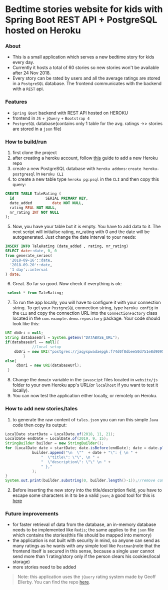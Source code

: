 # Bedtime stories website for kids with Spring Boot REST API + PostgreSQL hosted on Heroku
### About
- This is a small application which serves a new bedtime story for kids every day.
- Currently it hosts a total of 60 stories so new stories won't be available after 24 Nov 2018. 
- Every story can be rated by users and all the average ratings are stored in a `PostgreSQL` database. The frontend communicates with the backend with a `REST` api.
### Features
- `Spring Boot` backend with REST API hosted on HEROKU
- frontend in `JS` + `jQuery` + `Bootstrap 4`
- `PostgreSQL` database(contains only 1 table for the avg. ratings ->> stories are stored in a `json` file)
### How to build/run
1. first clone the project
2. after creating a heroku account, follow [this](https://devcenter.heroku.com/articles/deploying-spring-boot-apps-to-heroku) guide to add a new Heroku repo
3. create a new PostgreSQL database with `heroku addons:create heroku-postgresql` in `Heroku CLI`
4. to create a new table type `heroku pg:psql` in the `CLI` and then copy this query:
```sql
CREATE TABLE TaleRating (
  id              SERIAL PRIMARY KEY,
  date_added         date NOT NULL,
  rating REAL NOT NULL,
  nr_rating INT NOT NULL
);
```
5. Now, you have your table but it is empty. You have to add data to it. The next script will initialise rating, nr_rating with 0 and the date will be autogenerated. Just change the date interval to your needs:
```sql
INSERT INTO TaleRating (date_added , rating, nr_rating)
SELECT date::date, 0, 0
from generate_series(
  '2018-09-16'::date,
  '2018-09-20'::date,
  '1 day'::interval
) date;
```
6. Great. So far so good. Now check if everything is ok:
```sql
 select * from TaleRating;
```
7. To run the app locally, you will have to configure it with your connection string. To get your `PostgreSQL` connection string, type `heroku config` in the `CLI` and copy the connection URL into the `ConnectionFactory` class located in the `com.example.demo.repository` package. Your code should look like this:
```java
URI dbUri = null;
String databaseUrl = System.getenv("DATABASE_URL");
if(databaseUrl == null){
            //local setup
    dbUri = new URI("postgres://jaqyspwadaepgk:f74d0f8dbee50d751e8d9095efb5e62ed5e07df76c7681c6e142da0311a5fa1c@ec2-23-23-253-106.compute-1.amazonaws.com:5432/d1c92ljjeq05k1");
        }
else{
     dbUri = new URI(databaseUrl);
 }
```
8. Change the `domain` variable in the `javascipt` files located in `website/js` folder to your own Heroku app's URL(or `localhost` if you want to test it locally).
9. You can now test the application either locally, or remotely on Heroku.
### How to add new stories/tales
1. to generate the raw content of `tales.json` you can run this simple `Java` code then copy its output:
```java
LocalDate startDate = LocalDate.of(2018, 11, 21);
LocalDate endDate = LocalDate.of(2019, 9, 15);
StringBuilder builder = new StringBuilder();
for (LocalDate date = startDate; date.isBefore(endDate); date = date.plusDays(1)){
			builder.append("\n  \""  + date + "\": { \n " +
			    "  \"title\": \"\", \n " +
			    "  \"description\": \"\" \n " +
			    " },"
			);		   
}
System.out.print(builder.substring(0, builder.length()-1));//remove comma at the end
```
2. Before inserting the new story into the title/description field, you have to escape some characters in it to be a valid `json`; a good tool for this is [here](https://www.freeformatter.com/json-escape.html)
### Future improvements
- for faster retrieval of data from the database, an in-memory database needs to be implemented like `Redis`; the same applies to the `json` file which contains the stories(this file should be mapped into memory)
- the application is not built with security in mind, so anyone can send as many ratings as he wants with any simple tool like `Postman`(note that the frontend itself is secured in this sense, because a single user cannot send more than 1 rating/story only if the person clears his cookies/local storage)
- more stories need to be added
> Note: this application uses the `jQuery` rating system made by Geoff Ellerby. You can find the repo [here](https://github.com/gellerby/jquery-emoji-ratings).
